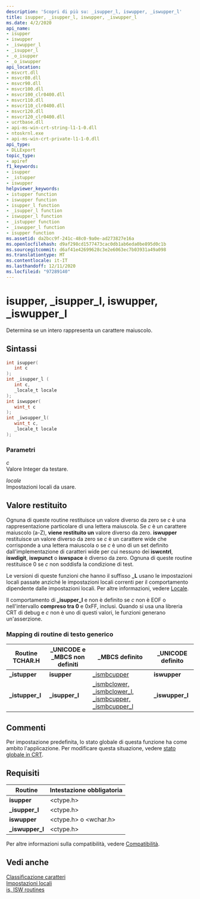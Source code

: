 ```yaml
---
description: 'Scopri di più su: _isupper_l, iswupper, _iswupper_l'
title: isupper, _isupper_l, iswupper, _iswupper_l
ms.date: 4/2/2020
api_name:
- isupper
- iswupper
- _iswupper_l
- _isupper_l
- _o_isupper
- _o_iswupper
api_location:
- msvcrt.dll
- msvcr80.dll
- msvcr90.dll
- msvcr100.dll
- msvcr100_clr0400.dll
- msvcr110.dll
- msvcr110_clr0400.dll
- msvcr120.dll
- msvcr120_clr0400.dll
- ucrtbase.dll
- api-ms-win-crt-string-l1-1-0.dll
- ntoskrnl.exe
- api-ms-win-crt-private-l1-1-0.dll
api_type:
- DLLExport
topic_type:
- apiref
f1_keywords:
- isupper
- _istupper
- iswupper
helpviewer_keywords:
- istupper function
- iswupper function
- isupper_l function
- _isupper_l function
- iswupper_l function
- _istupper function
- _iswupper_l function
- isupper function
ms.assetid: da2bcc9f-241c-48c0-9a0e-ad273827e16a
ms.openlocfilehash: d9af298cd1577473cac0db1ab6eda0be895d0c1b
ms.sourcegitcommit: d6af41e42699628c3e2e6063ec7b03931a49a098
ms.translationtype: MT
ms.contentlocale: it-IT
ms.lasthandoff: 12/11/2020
ms.locfileid: "97289140"
---
```

# <a name="isupper-_isupper_l-iswupper-_iswupper_l"></a>isupper, _isupper_l, iswupper, _iswupper_l

Determina se un intero rappresenta un carattere maiuscolo.

## <a name="syntax"></a>Sintassi

```C
int isupper(
   int c
);
int _isupper_l (
   int c,
   _locale_t locale
);
int iswupper(
   wint_t c
);
int _iwsupper_l(
   wint_t c,
   _locale_t locale
);
```

### <a name="parameters"></a>Parametri

*c*<br/>
Valore Integer da testare.

*locale*<br/>
Impostazioni locali da usare.

## <a name="return-value"></a>Valore restituito

Ognuna di queste routine restituisce un valore diverso da zero se *c* è una rappresentazione particolare di una lettera maiuscola. Se *c* è un carattere maiuscolo (a-Z), **viene restituito un** valore diverso da zero. **iswupper** restituisce un valore diverso da zero se *c* è un carattere wide che corrisponde a una lettera maiuscola o se *c* è uno di un set definito dall'implementazione di caratteri wide per cui nessuno dei **iswcntrl**, **iswdigit**, **iswpunct** o **iswspace** è diverso da zero. Ognuna di queste routine restituisce 0 se *c* non soddisfa la condizione di test.

Le versioni di queste funzioni che hanno il suffisso **_L** usano le impostazioni locali passate anziché le impostazioni locali correnti per il comportamento dipendente dalle impostazioni locali. Per altre informazioni, vedere [Locale](../../c-runtime-library/locale.md).

Il comportamento di **_isupper_l** e non è definito se *c* non è EOF o nell'intervallo **compreso tra 0** e 0xFF, inclusi. Quando si usa una libreria CRT di debug e *c* non è uno di questi valori, le funzioni generano un'asserzione.

### <a name="generic-text-routine-mappings"></a>Mapping di routine di testo generico

|Routine TCHAR.H|_UNICODE e _MBCS non definiti|_MBCS definito|_UNICODE definito|
|---------------------|------------------------------------|--------------------|-----------------------|
|**_istupper**|**isupper**|[_ismbcupper](ismbclower-ismbclower-l-ismbcupper-ismbcupper-l.md)|**iswupper**|
|**_istupper_l**|**_isupper_l**|[_ismbclower, _ismbclower_l, _ismbcupper, _ismbcupper_l](ismbclower-ismbclower-l-ismbcupper-ismbcupper-l.md)|**_iswupper_l**|

## <a name="remarks"></a>Commenti

Per impostazione predefinita, lo stato globale di questa funzione ha come ambito l'applicazione. Per modificare questa situazione, vedere [stato globale in CRT](../global-state.md).

## <a name="requirements"></a>Requisiti

|Routine|Intestazione obbligatoria|
|-------------|---------------------|
|**isupper**|\<ctype.h>|
|**_isupper_l**|\<ctype.h>|
|**iswupper**|\<ctype.h> o \<wchar.h>|
|**_iswupper_l**|\<ctype.h>|

Per altre informazioni sulla compatibilità, vedere [Compatibilità](../../c-runtime-library/compatibility.md).

## <a name="see-also"></a>Vedi anche

[Classificazione caratteri](../../c-runtime-library/character-classification.md)<br/>
[Impostazioni locali](../../c-runtime-library/locale.md)<br/>
[is, ISW routines](../../c-runtime-library/is-isw-routines.md)<br/>
